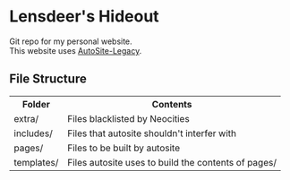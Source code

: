 # Lensdeer's Hideout

Git repo for my personal website.  
This website uses [AutoSite-Legacy](https://github.com/dotcomboom/AutoSite-Legacy).

## File Structure

<table>
        <tr>
                <th> Folder </th>
                <th> Contents </th>
        </tr>
        <tr>
                <td> extra/ </td>
                <td> Files blacklisted by Neocities </td>
        </tr>
        <tr>
                <td> includes/ </td>
                <td> Files that autosite shouldn't interfer with </td>
        </tr>
        <tr>
                <td> pages/ </td>
                <td> Files to be built by autosite </td>
        </tr>
        <tr>
                <td> templates/ </td>
                <td> Files autosite uses to build the contents of pages/ </td>
        </tr>
</table>
